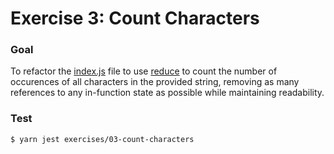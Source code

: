 # Exercise 3: Count Characters

### Goal

To refactor the [index.js](./index.js) file to use [reduce](./helpers/reduce-stateless.js) to count the number of occurences of all characters in the provided string, removing as many references to any in-function state as possible while maintaining readability.

### Test

```
$ yarn jest exercises/03-count-characters
```
